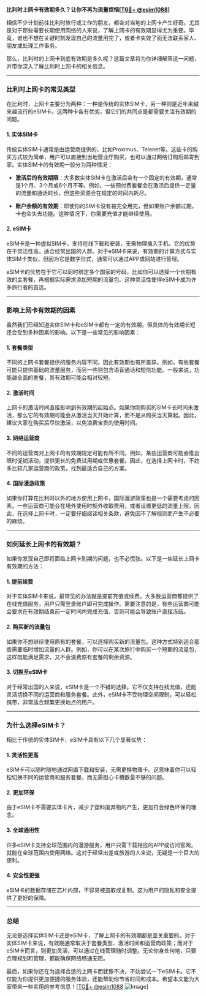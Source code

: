 **比利时上网卡有效期多久？让你不再为流量烦恼[[TG💪+ @esim1088](https://t.me/s/esim1088)]**

相信不少计划前往比利时旅行或工作的朋友，都会对当地的上网卡产生好奇。尤其是对于那些需要长期使用网络的人来说，了解上网卡的有效期显得尤为重要。毕竟，谁也不想在关键时刻发现自己的流量用完了，或者卡失效了而无法联系家人、朋友或处理工作事务。

那么，比利时的上网卡到底有效期是多久呢？这篇文章将为你详细解答这一问题，并带你深入了解比利时上网卡的相关信息。

---

### **比利时上网卡的常见类型**

在比利时，上网卡主要分为两种：一种是传统的实体SIM卡，另一种则是近年来越来越流行的eSIM卡。这两种卡各有优劣，但它们的共同点是都需要关注有效期的问题。

#### **1. 实体SIM卡**
传统实体SIM卡通常是由运营商提供的，比如Proximus、Telenet等。这些卡的购买方式较为简单，用户可以直接到当地营业厅购买，也可以通过网络订购后邮寄到家。实体SIM卡的有效期一般分为两种情况：

- **激活后的有效期限**：大多数实体SIM卡在激活后会有一个固定的有效期，通常是1个月、3个月或6个月不等。例如，一些预付费套餐会在激活后提供一定量的流量和通话时长，但这些资源会在规定的时间内耗尽。
  
- **账户余额的有效期**：即使你的SIM卡没有被完全用完，但如果账户余额过期，卡也会失去功能。这种情况下，你需要充值才能继续使用。

#### **2. eSIM卡**
eSIM卡是一种虚拟SIM卡，支持在线下载和安装，无需物理插入手机。它的优势在于灵活性高，适合经常出国的人群。对于eSIM卡来说，有效期的计算方式与实体SIM卡类似，但因为它是数字形式，通常可以通过APP或网站进行管理。

eSIM卡的优势在于它可以同时绑定多个国家的号码，比如你可以选择一个长期有效的主套餐，再根据实际需求添加短期的流量包。这种灵活性使得eSIM卡成为许多旅行者的首选。

---

### **影响上网卡有效期的因素**

虽然我们已经知道实体SIM卡和eSIM卡都有一定的有效期，但具体的有效期长短还会受到多种因素的影响。以下是一些常见的影响因素：

#### **1. 套餐类型**
不同的上网卡套餐提供的服务内容不同，因此有效期也有所差异。例如，有些套餐可能只提供基础的流量服务，而另一些则包含语音通话和短信功能。一般来说，功能越全面的套餐，其有效期可能会相对较短。

#### **2. 激活时间**
上网卡的激活时间直接影响到有效期的起始点。如果你刚购买的SIM卡长时间未激活，那么它的有效期可能会从激活当天开始计算，而不是从购买当天算起。因此，建议大家在购买后尽快激活，以免浪费宝贵的使用时间。

#### **3. 网络运营商**
不同的运营商对上网卡的有效期规定可能有所不同。例如，某些运营商可能会推出限时促销活动，提供更长的免费试用期或优惠套餐。因此，在选择上网卡时，不妨多比较几家运营商的政策，找到最适合自己的方案。

#### **4. 国际漫游政策**
如果你打算在比利时以外的地方使用上网卡，国际漫游政策也是一个需要考虑的因素。一些运营商可能会在境外使用时额外收取费用，或者设置更低的流量上限。因此，在选择上网卡时，一定要仔细阅读相关条款，避免因不了解规则而产生不必要的麻烦。

---

### **如何延长上网卡的有效期？**

如果你发现自己即将面临上网卡到期的问题，也不必慌张。以下是一些延长上网卡有效期的方法：

#### **1. 提前续费**
对于实体SIM卡来说，最常见的办法就是提前充值或续费。大多数运营商都提供了在线充值服务，用户只需登录账户即可完成操作。需要注意的是，有些运营商可能会要求在有效期结束前一定时间内完成充值，否则可能会导致账户直接冻结。

#### **2. 购买新的流量包**
如果你不想继续使用原有的套餐，可以选择购买新的流量包。这种方式特别适合那些需要临时增加流量的人群。例如，你可以在某次旅行中购买一个短期的流量包，这样既能满足需求，又不会浪费原有套餐的剩余资源。

#### **3. 切换至eSIM卡**
对于经常出国的人来说，eSIM卡是一个不错的选择。它不仅支持在线充值，还能灵活切换不同的运营商和服务套餐。此外，eSIM卡不受物理空间限制，可以轻松携带，非常适合频繁更换地点的用户。

---

### **为什么选择eSIM卡？**

相比于传统的实体SIM卡，eSIM卡具有以下几个显著优势：

#### **1. 灵活性更高**
eSIM卡可以随时随地通过网络下载和安装，无需更换物理卡。这意味着你可以轻松切换不同的运营商和服务套餐，而无需担心卡槽数量不够的问题。

#### **2. 更加环保**
由于eSIM卡不需要实体卡片，减少了塑料废弃物的产生，更加符合绿色环保的理念。

#### **3. 全球通用性**
许多eSIM卡支持全球范围内的漫游服务，用户只需下载相应的APP或访问官网，就能在全球范围内使用网络。这对于经常出差或旅游的人来说，无疑是一个巨大的便利。

#### **4. 安全性更强**
eSIM卡的数据存储在芯片内部，不容易被盗取或复制。这为用户的隐私和安全提供了更好的保障。

---

### **总结**

无论是选择实体SIM卡还是eSIM卡，了解上网卡的有效期都是至关重要的。对于实体SIM卡来说，有效期通常取决于套餐类型、激活时间和运营商政策；而对于eSIM卡而言，则更加灵活，可以通过在线管理随时调整。无论你身处何地，只要合理规划和管理，都能确保网络畅通无阻。

最后，如果你还在为选择合适的上网卡而犹豫不决，不妨尝试一下eSIM卡。它不仅能为你提供更加便捷的服务体验，还能帮助你节省时间和成本。希望本文能为大家带来一些实用的参考信息！[[TG💪+ @esim1088](https://t.me/s/esim1088) ![Image](https://i.postimg.cc/4NQfJmqS/Snipaste-2025-05-13-00-14-12.png)]